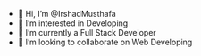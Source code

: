 - 👋 Hi, I’m @IrshadMusthafa
- 👀 I’m interested in Developing
- 🌱 I’m currently a Full Stack Developer
- 💞️ I’m looking to collaborate on Web Developing

